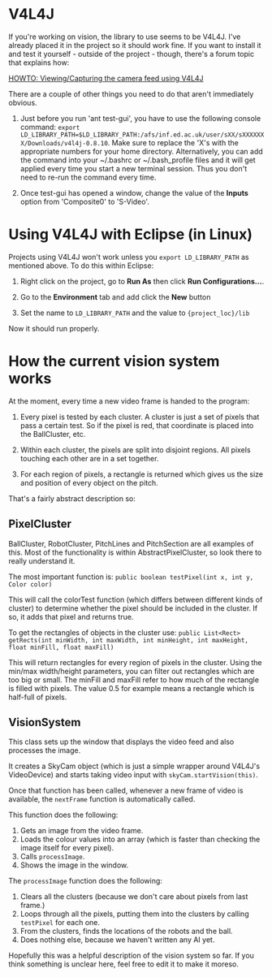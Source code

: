 V4L4J
=====

If you're working on vision, the library to use seems to be V4L4J. I've already
placed it in the project so it should work fine. If you want to install it and
test it yourself - outside of the project - though, there's a forum topic that
explains how:

[HOWTO: Viewing/Capturing the camera feed using V4L4J](https://www.forums.ed.ac.uk/viewtopic.php?f=641&t=7182&sid=f477593c9a7a411719ac0c5b2326dd0a)

There are a couple of other things you need to do that aren't immediately
obvious.

1.  Just before you run 'ant test-gui', you have to use the following console
    command: `export LD_LIBRARY_PATH=$LD_LIBRARY_PATH:/afs/inf.ed.ac.uk/user/sXX/sXXXXXXX/Downloads/v4l4j-0.8.10`.
    Make sure to replace the 'X's with the appropriate numbers for your home
    directory. Alternatively, you can add the command into your ~/.bashrc or
    ~/.bash_profile files and it will get applied every time you start a new
    terminal session. Thus you don't need to re-run the command every time.

2.  Once test-gui has opened a window, change the value of the **Inputs** option
    from 'Composite0' to 'S-Video'.

Using V4L4J with Eclipse (in Linux)
===================================
Projects using V4L4J won't work unless you `export LD_LIBRARY_PATH` as
mentioned above. To do this within Eclipse:

1.  Right click on the project, go to **Run As** then click
    **Run Configurations...**.

2.  Go to the **Environment** tab and add click the **New** button

3.  Set the name to `LD_LIBRARY_PATH` and the value to `{project_loc}/lib`

Now it should run properly.

How the current vision system works
===================================

At the moment, every time a new video frame is handed to the program:

1.  Every pixel is tested by each cluster. A cluster is just a set of pixels
    that pass a certain test. So if the pixel is red, that coordinate is placed
    into the BallCluster, etc.

2.  Within each cluster, the pixels are split into disjoint regions. All
    pixels touching each other are in a set together.

3.  For each region of pixels, a rectangle is returned which gives us the
    size and position of every object on the pitch.

That's a fairly abstract description so:

PixelCluster
------------
BallCluster, RobotCluster, PitchLines and PitchSection are all examples of
this. Most of the functionality is within AbstractPixelCluster, so look there
to really understand it.

The most important function is:
`public boolean testPixel(int x, int y, Color color)`

This will call the colorTest function (which differs between different kinds
of cluster) to determine whether the pixel should be included in the cluster.
If so, it adds that pixel and returns true.

To get the rectangles of objects in the cluster use:
`public List<Rect> getRects(int minWidth, int maxWidth,
                            int minHeight, int maxHeight,
                            float minFill, float maxFill)`

This will return rectangles for every region of pixels in the cluster. Using
the min/max width/height parameters, you can filter out rectangles which are
too big or small. The minFill and maxFill refer to how much of the rectangle
is filled with pixels. The value 0.5 for example means a rectangle which is
half-full of pixels.

VisionSystem
------------
This class sets up the window that displays the video feed and also
processes the image.

It creates a SkyCam object (which is just a simple wrapper around V4L4J's
VideoDevice) and starts taking video input with `skyCam.startVision(this)`.

Once that function has been called, whenever a new frame of video is
available, the `nextFrame` function is automatically called.

This function does the following:

1.  Gets an image from the video frame.
2.  Loads the colour values into an array (which is faster than checking the
    image itself for every pixel).
3.  Calls `processImage`.
4.  Shows the image in the window.

The `processImage` function does the following:

1.  Clears all the clusters (because we don't care about pixels from last
    frame.)
2.  Loops through all the pixels, putting them into the clusters by calling
    `testPixel` for each one.
3.  From the clusters, finds the locations of the robots and the ball.
4.  Does nothing else, because we haven't written any AI yet.

Hopefully this was a helpful description of the vision system so far. If you
think something is unclear here, feel free to edit it to make it moreso.
